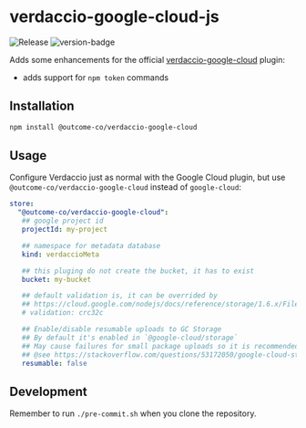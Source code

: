 # verdaccio-google-cloud-js
![Release](https://github.com/outcome-co/verdaccio-google-cloud-js/workflows/Release/badge.svg?branch=v1.1.5) ![version-badge](https://img.shields.io/badge/version-1.1.5-brightgreen)

Adds some enhancements for the official [verdaccio-google-cloud](https://github.com/verdaccio/monorepo/tree/master/plugins/google-cloud) plugin:

- adds support for `npm token` commands

## Installation

```sh
npm install @outcome-co/verdaccio-google-cloud
```

## Usage

Configure Verdaccio just as normal with the Google Cloud plugin, but use `@outcome-co/verdaccio-google-cloud` instead of `google-cloud`:

```yaml
store:
  "@outcome-co/verdaccio-google-cloud":
   ## google project id
   projectId: my-project

   ## namespace for metadata database
   kind: verdaccioMeta

   ## this pluging do not create the bucket, it has to exist
   bucket: my-bucket

   ## default validation is, it can be overrided by 
   ## https://cloud.google.com/nodejs/docs/reference/storage/1.6.x/File.html#createWriteStream
   # validation: crc32c

   ## Enable/disable resumable uploads to GC Storage
   ## By default it's enabled in `@google-cloud/storage`
   ## May cause failures for small package uploads so it is recommended to set it to `false`
   ## @see https://stackoverflow.com/questions/53172050/google-cloud-storage-invalid-upload-request-error-bad-request
   resumable: false
```


## Development

Remember to run `./pre-commit.sh` when you clone the repository.

